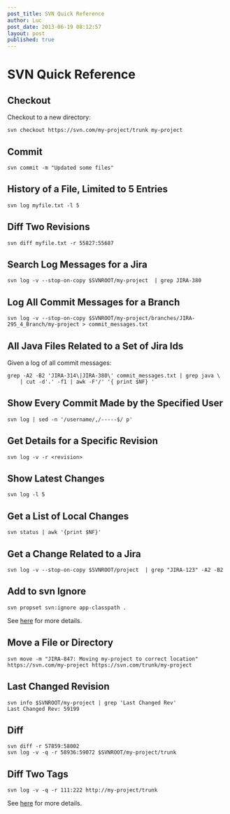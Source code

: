 ```yaml
---
post_title: SVN Quick Reference
author: Luc
post_date: 2013-06-19 08:12:57
layout: post
published: true
---
```

SVN Quick Reference
===================

## Checkout
Checkout to a new directory:

    svn checkout https://svn.com/my-project/trunk my-project

## Commit

    svn commit -m "Updated some files"

## History of a File, Limited to 5 Entries

    svn log myfile.txt -l 5

## Diff Two Revisions
    
    svn diff myfile.txt -r 55827:55687

## Search Log Messages for a Jira

    svn log -v --stop-on-copy $SVNROOT/my-project  | grep JIRA-380

## Log All Commit Messages for a Branch

    svn log -v --stop-on-copy $SVNROOT/my-project/branches/JIRA-295_4_Branch/my-project > commit_messages.txt

## All Java Files Related to a Set of Jira Ids

Given a log of all commit messages: 

    grep -A2 -B2 'JIRA-314\|JIRA-380\' commit_messages.txt | grep java \
        | cut -d'.' -f1 | awk -F'/' '{ print $NF} '

## Show Every Commit Made by the Specified User

    svn log | sed -n '/username/,/-----$/ p'

## Get Details for a Specific Revision 

    svn log -v -r <revision>

## Show Latest Changes

    svn log -l 5

## Get a List of Local Changes

    svn status | awk '{print $NF}'

## Get a Change Related to a Jira

    svn log -v --stop-on-copy $SVNROOT/project  | grep "JIRA-123" -A2 -B2

## Add to svn Ignore
    
    svn propset svn:ignore app-classpath .

See [here](http://stackoverflow.com/questions/116074/how-to-ignore-a-directory-with-svn) for more details.

## Move a File or Directory

    svn move -m "JIRA-847: Moving my-project to correct location" https://svn.com/my-project https://svn.com/trunk/my-project


## Last Changed Revision
    svn info $SVNROOT/my-project | grep 'Last Changed Rev'
    Last Changed Rev: 59199


## Diff

    svn diff -r 57859:58002
    svn log -v -q -r 58936:59072 $SVNROOT/my-project/trunk


## Diff Two Tags

    svn log -v -q -r 111:222 http://my-project/trunk

See [here](http://stackoverflow.com/questions/3270322/subversion-how-to-find-the-differences-between-two-tags) for more details.


